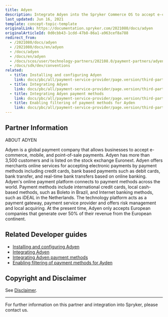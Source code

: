 ```yaml
---
title: Adyen
description: Integrate Adyen into the Spryker Commerce OS to accept e-commerce, mobile, and point-of-sale payments.
last_updated: Jun 16, 2021
template: concept-topic-template
originalLink: https://documentation.spryker.com/2021080/docs/adyen
originalArticleId: 0d0cbb43-1cdd-47b8-86a1-a963cef8a788
redirect_from:
  - /2021080/docs/adyen
  - /2021080/docs/en/adyen
  - /docs/adyen
  - /docs/en/adyen
  - /docs/scos/user/technology-partners/202108.0/payment-partners/adyen/adyen-provided-payment-methods.html
  - /docs/sdk/dev/conventions
related:
  - title: Installing and configuring Adyen
    link: docs/pbc/all/payment-service-provider/page.version/third-party-integrations/adyen/installing-and-configuring-adyen.html
  - title: Integrating Adyen
    link: docs/pbc/all/payment-service-provider/page.version/third-party-integrations/adyen/integrating-adyen.html
  - title: Integrating Adyen payment methods
    link: docs/pbc/all/payment-service-provider/page.version/third-party-integrations/adyen/integrating-adyen-payment-methods.html
  - title: Enabling filtering of payment methods for Ayden
    link: docs/pbc/all/payment-service-provider/page.version/third-party-integrations/adyen/enabling-filtering-of-payment-methods-for-adyen.html
---
```


## Partner Information

ABOUT ADYEN

Adyen is a global payment company that allows businesses to accept e-commerce, mobile, and point-of-sale payments. Adyen has more than 3,500 customers and is listed on the stock exchange Euronext. Adyen offers merchants online services for accepting electronic payments by payment methods including credit cards, bank based payments such as debit cards, bank transfer, and real-time bank transfers based on online banking. Adyen's online payment platform connects to payment methods across the world. Payment methods include international credit cards, local cash-based methods, such as Boleto in Brazil, and Internet banking methods, such as iDEAL in the Netherlands. The technology platform acts as a payment gateway, payment service provider and offers risk management and local acquiring. At the present time, Adyen only accepts European companies that generate over 50% of their revenue from the European continent.

## Related Developer guides

* [Installing and configuring Adyen](/docs/pbc/all/payment-service-provider/{{page.version}}/third-party-integrations/adyen/installing-and-configuring-adyen.html)
* [Integrating Adyen](/docs/pbc/all/payment-service-provider/{{page.version}}/third-party-integrations/adyen/integrating-adyen.html)
* [Integrating Adyen payment methods](/docs/pbc/all/payment-service-provider/{{page.version}}/third-party-integrations/adyen/integrating-adyen-payment-methods.html)
* [Enabling filtering of payment methods for Ayden](/docs/pbc/all/payment-service-provider/{{page.version}}/third-party-integrations/adyen/enabling-filtering-of-payment-methods-for-adyen.html)

## Copyright and Disclaimer

See [Disclaimer](https://github.com/spryker/spryker-documentation).

---
For further information on this partner and integration into Spryker, please contact us.

<div class="hubspot-form js-hubspot-form" data-portal-id="2770802" data-form-id="163e11fb-e833-4638-86ae-a2ca4b929a41" id="hubspot-1"></div>

